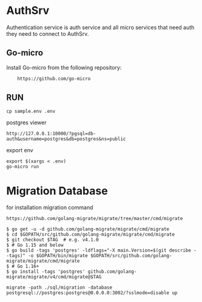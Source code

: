 # AuthSrv

Authentication service is auth service and all micro services that need auth they need to connect to AuthSrv.


## Go-micro


Install Go-micro from the following repository:

```sh
    https://github.com/go-micro
```


## RUN

```
cp sample.env .env
```


postgres viewer 

```
http://127.0.0.1:10000/?pgsql=db-auth&username=postgres&db=postgres&ns=public
```

export env
```
export $(xargs < .env)
go-micro run
```


# Migration Database


for installation migration command

```
https://github.com/golang-migrate/migrate/tree/master/cmd/migrate
```


```
$ go get -u -d github.com/golang-migrate/migrate/cmd/migrate
$ cd $GOPATH/src/github.com/golang-migrate/migrate/cmd/migrate
$ git checkout $TAG  # e.g. v4.1.0
$ # Go 1.15 and below
$ go build -tags 'postgres' -ldflags="-X main.Version=$(git describe --tags)" -o $GOPATH/bin/migrate $GOPATH/src/github.com/golang-migrate/migrate/cmd/migrate
$ # Go 1.16+
$ go install -tags 'postgres' github.com/golang-migrate/migrate/v4/cmd/migrate@$TAG
```


```
migrate -path ./sql/migration -database postgresql://postgres:postgres@0.0.0.0:3002/?sslmode=disable up
```